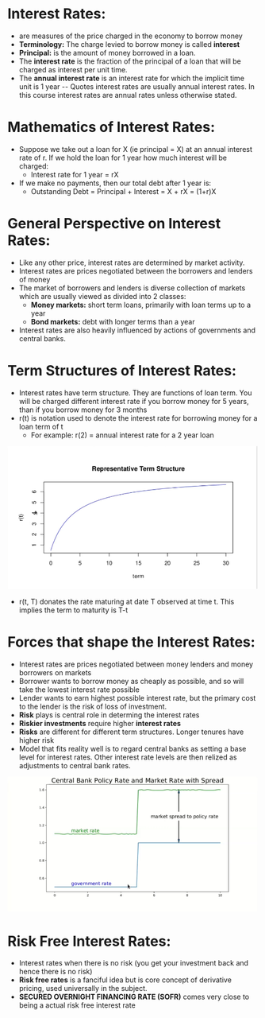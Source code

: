 # Interest Rates:
- are measures of the price charged in the economy to borrow money
- __Terminology:__ The charge levied to borrow money is called __interest__
- __Principal:__ is the amount of money borrowed in a loan. 
- The __interest rate__ is the fraction of the principal of a loan that will be charged as interest per unit time.
- The __annual interest rate__ is an interest rate for which the implicit time unit is 1 year
-- Quotes interest rates are usually annual interest rates. In this course interest rates are annual rates unless otherwise stated.

# Mathematics of Interest Rates:
- Suppose we take out a loan for X (ie principal = X) at an annual interest rate of r. If we hold the loan for 1 year how much interest will be charged:
	- Interest rate for 1 year = rX
- If we make no payments, then our total debt after 1 year is:
	- Outstanding Debt = Principal + Interest
						= X + rX
						= (1+r)X

# General Perspective on Interest Rates:
- Like any other price, interest rates are determined by market activity.
- Interest rates are prices negotiated between the borrowers and lenders of money
- The market of borrowers and lenders is diverse collection of markets which are usually viewed as divided into 2 classes:
	- __Money markets:__ short term loans, primarily with loan terms up to a year
	- __Bond markets:__ debt with longer terms than a year
- Interest rates are also heavily influenced by actions of governments and central banks.

# Term Structures of Interest Rates:
- Interest rates have term structure. They are functions of loan term. You will be charged different interest rate if you borrow money for 5 years, than if you borrow money for 3 months
- r(t) is notation used to denote the interest rate for borrowing money for a loan term of t
	- For example: r(2) = annual interest rate for a 2 year loan

<img src="../Images/S2-Interest Rate Structures.PNG" alt="Interest Rate Structures"/>

- r(t, T) donates the rate maturing at date T observed at time t. This implies the term to maturity is T-t

# Forces that shape the Interest Rates:
- Interest rates are prices negotiated between money lenders and money borrowers on markets
- Borrower wants to borrow money as cheaply as possible, and so will take the lowest interest rate possible
- Lender wants to earn highest possible interest rate, but the primary cost to the lender is the risk of loss of investment.
- __Risk__ plays is central role in determing the interest rates
- __Riskier investments__ require higher __interest rates__
- __Risks__ are different for different term structures. Longer tenures have higher risk
- Model that fits reality well is to regard central banks as setting a base level for interest rates. Other interest rate levels are then relized as adjustments to central bank rates.
<img src="../Images/S2-Central bank policy rates.PNG" alt="Central bank policy rates"/>

# Risk Free Interest Rates:
- Interest rates when there is no risk (you get your investment back and hence there is no risk)
- __Risk free rates__ is a fanciful idea but is core concept of derivative pricing, used universally in the subject.
- __SECURED OVERNIGHT FINANCING RATE (SOFR)__ comes very close to being a actual risk free interest rate
